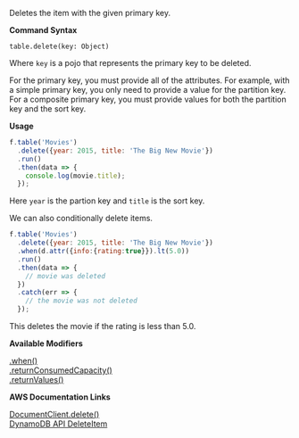 Deletes the item with the given primary key.

**Command Syntax**
```
table.delete(key: Object)
```

Where `key` is a pojo that represents the primary key to be deleted.

For the primary key, you must provide all of the attributes. For example, with a simple primary key, you only need to provide a value for the partition key. For a composite primary key, you must provide values for both the partition key and the sort key.

**Usage**

```javascript
f.table('Movies')
  .delete({year: 2015, title: 'The Big New Movie'})
  .run()
  .then(data => {
    console.log(movie.title);
  });
```

Here `year` is the partion key and `title` is the sort key.

We can also conditionally delete items.

```javascript
f.table('Movies')
  .delete({year: 2015, title: 'The Big New Movie'})
  .when(d.attr({info:{rating:true}}).lt(5.0))
  .run()
  .then(data => {
    // movie was deleted
  })
  .catch(err => {
    // the movie was not deleted
  });
```

This deletes the movie if the rating is less than 5.0.

**Available Modifiers**

[.when()](/modifiers/when.md) <br>
[.returnConsumedCapacity()](/params/consumedCapacity.md) <br>
[.returnValues()]()

**AWS Documentation Links**

[DocumentClient.delete()](http://docs.aws.amazon.com/AWSJavaScriptSDK/latest/AWS/DynamoDB/DocumentClient.html#delete-property) <br>
[DynamoDB API DeleteItem](http://docs.aws.amazon.com/amazondynamodb/latest/APIReference/API_DeleteItem.html)